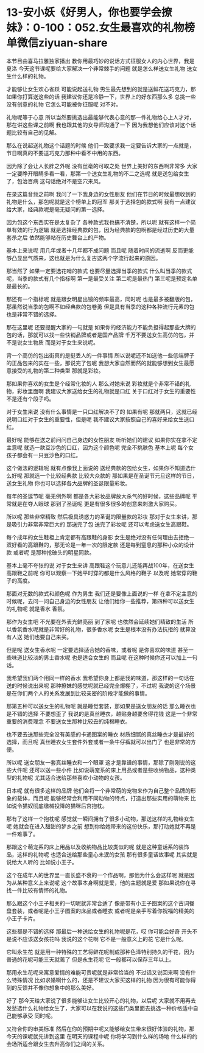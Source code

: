 # 13-安小妖《好男人，你也要学会撩妹》：0-100：052.女生最喜欢的礼物榜单微信ziyuan-share

本节目由喜马拉雅独家播出 教你用最巧妙的说话方式征服女人的内心世界，我是夏洛 今天这节课呢要给大家解决一个非常棘手的问题 就是怎么样送女生礼物 送女生什么样的礼物。

才能够让女生欢心雀跃 可能说起送礼物 男生最先想到的就是送鲜花送巧克力，那如果你打算送这些的话 我建议你还是冷静一下，世界上的好东西那么多 总挑一些没有创意的礼物 它怎么可能被你征服呢 对不对。

礼物呢等于心意 所以当然要挑选出最能够代表心意的那一件礼物给心上人才对，那在讲这些课之前啊 我也跟其他的女导师沟通了一下 因为我想他们应该对这个话题比较有自己的见解。

那么在说起送礼物这个话题的时候 他们一致要求我一定要告诉大家的一点就是，节日啊真的不要送巧克力那种中看不中用的东西。

因为除了会让人长胖之外呢 没有丝毫的可取之处 世界上美好的东西啊非常多 大家一定要睁开眼睛多看一看，那第一个送女生礼物的不二之选呢 就是送包给女生了，包治百病 这句话绝对不是空穴来风。

在录这篇音频之前啊 我问了一下我身边的女性朋友 他们在节日的时候最想收到的礼物是什么，那包呢就是这个榜单上的冠军 那关于选择包的款式啊 我有一点建议给大家，经典款呢是毫无疑问的第一选择。

因为包这个东西实在是太复杂了 各种款式我也搞不清楚，所以呢 就有这样一个简单有效的行为逻辑 就是选择经典款的包，因为经典款的包啊都是经过历史的大量套杀之后 依然能够站在历史舞台上的产物。

基本上来说呢 用几年或者十几年都不成问题 而且呢 随着时间的流逝啊 反而更能够凸显出气质来，这也就是为什么复古这两个字流行起来的原因。

那当然了 如果一定要选花哨的款式 也要尽量选择当季的款式 什么叫当季的款式呢，当季的款式有几个指标啊 第一是最受关注 第二呢是最热门 第三呢是预定名单是最长的。

那还有一个指标呢 就是跟女明星出镜的频率最高，同时呢 也是最多被翻版的包，那虽然说当季的包啊不如经典款的包卷勇 但是具有当季的这种各种流行元素的包也是非常不错的选择。

那在这里呢 还要提醒大家的一句就是 如果你的经济能力不能负担得起那些大牌的包的话，那就可以找一些快销品牌或者是国产品牌 千万不要送女生高仿的包，并不是说女生物质 而是对于女生来说呢。

背一个高仿的包出街真的是挺丢人的一件事情 所以说呢还不如送他一些低端牌子的正品包来的实在一些，那说完了包呢 我想大家自然而然的就能够想到女生最愿意接受的礼物的第二种类型 那就是彩妆。

那如果你喜欢的女生是个经常化妆的人 那么对她来说 彩妆就是个非常不错的礼物，彩妆里面啊 我建议大家送给女生的礼物就是口红 关于口红对于女生的重要性不是还有个段子吗。

对于女生来说 没有什么事情是一只口红解决不了的 如果有呢 那就两只，这就已经说明口红对于女生的重要性，但是呢 我不建议大家按照自己的喜好来给女生送口红。

最好呢 能够在送之前问问自己身边的女性朋友 听听她们的建议 如果你实在拿不定主意呢 就选一款豆沙色的口红，因为这个颜色呢 完全不挑肤色 基本上呢 每个女孩子都会有一只豆沙色的口红。

这个做法的逻辑呢 就有点像我上面说的 送经典款的包给女生，如果你不知道选什么好呢 那就选一个比较经典款 比较大众款的 那如果是在圣诞节元旦这样的节日，送女生礼物 你也可以选择各大品牌的圣诞限量彩妆。

每年的圣诞节呢 毫无例外啊 都是各大彩妆品牌放大杀气的好时候，这些品牌呢 平常就是在夺人眼球 那到了圣诞呢 更是有很多很多的创意来刺激大家购买。

所以呢 那些非常精致 然后极具诱惑力的圣诞的限量款的彩妆 那对于女生来讲，那是吸引力非常非常巨大的 那送完了包 送完了彩妆呢 还可以考虑送女生高跟鞋。

每个成年的女生鞋柜上肯定都有高跟鞋的身影 女生是绝对没有任何理由去拒绝一双好看的高跟鞋的，那无论是一年一次的限定款 还是每到窒息的那种小众的设计款 或者呢 是那种抢破头的明星同款。

基本上毫不夸张的说 对于女生来讲 高跟鞋这个玩意儿还能再战100年，在送女生高跟鞋之前呢 你可以观察一下她平时穿的都是什么风格的鞋子 以及呢 她常穿的鞋子的高度。

那面对无数的款式和颜色呢 作为男生 我们还是要像上面说的一样 在拿不定主意的时候呢，去问一问自己身边的女性朋友 让他们给你一些推荐，第四种可以送女生的礼物呢 就是香水 香氛。

那作为女生吧 不光要在外表光鲜亮丽 到了家呢 也依然会延续她们精致的生活 所以香氛香水呢就是非常好的礼物，很多香水呢 女生是根本没有办法抗拒的 就算没有人送 她们也要自己来买。

但是呢 送女生香水呢 一定要选择适合她的香味，或者呢 是你喜欢的味道 甚至一些味道比较淡的男士香水呢 也是适合女生的 而且呢 在这种时候你还可以加上一句话。

我希望我们两个用同一样的香水 我希望你身上都是我的味道，那这样的一句话在送的时候说出来呢 那种撩妹的感觉呢就已经完全爆棚了，不过呢 我说的这个场景是在你们两个人的关系发展到比较亲密的阶段才能做的事情。

那第五种可以送女生的礼物呢 就是睡觉套装，那如果是送女朋友的话 那么睡衣也是不错的选择 不要想歪了 我说的是真丝睡衣，越贴身越要舍得花钱 这是一个非常重要的消费理念 不要送女生那种比较丑的纯棉睡衣。

也不要去送那些完全没有美感的卡通图案的睡衣 材质细腻的真丝睡衣才是最好的选择，而且呢 真丝睡衣女生套件外套或者一条牛仔裤就可以出门了 也是非常的方便。

所以呢 送女朋友一套真丝睡衣和一个眼罩 这才是靠谱的事情，那除了刚刚说的这些大件呢 还可以送一些小件 比如说萌宠系的床上用品或者是些收纳物品，这种类型的礼物呢 尤其适合送给那些喜欢小动物的女孩。

日本呢 就有很多这样的品牌 他们会将一个非常萌的宠物来作为自己整个品牌的形象的载体，而且呢 能够经常会利用不同动物的特点，打造出那些实用的萌物来 比如说令猫奴彻底缴械投降的猫咪后宫抱枕。

那有了这样一个抱枕呢 感觉就一瞬间拥有了很多小动物，那送这样的礼物给女生呢 她就会在进入甜甜的梦乡之前 想到你给她带来的这份快乐，那打动她就不再是一件难事了。

那跟这个萌宠系的床上用品以及收纳物品比较类似的呢 就是这种童话系的装饰品，这样的礼物呢 也适合送给那些童心未泯的女孩 那有很多童话故事呢 其实就是说给大人听的 比如说小王子。

这个在成年人的世界里一直长盛不衰的一个作品啊，那他为什么会这样呢 就是因为从某种意义上来说呢 这个故事本身啊就是爱，他的主题就是爱 那如果说你在寻找一件比较有情怀的礼物。

那么跟这个小王子相关的一切呢就非常合适了 像是带有小王子图案的这个古词餐盘套装，或者呢是小王子图案的床品或者睡衣 或者呢是亲手写着你祝福的精美的小王子卡片。

这些都是不错的选择 那最后一种送给女生的礼物呢是花，哎 你可能会好奇 开头不是说不应该送女孩花吗 我说的这个花啊 它不是一般意义上的花 它是什么呢。

它叫永生花 就是用一种特殊的工艺将鲜花呢制成那种色泽特别持久的干花，因为普通的花呢可能三天就蔫了 但是永生花呢 它一般都可以保存三年以上。

那用永生花呢来寓意爱情的难能可贵呢就是非常恰当的 不过话又说回来啊 没有什么特殊情况 比如求婚啊什么的，还是不建议大家买这样的礼物 因为很有可能你得到的反馈并不像你想象中的那么美好。

好了 那今天给大家说了很多能够让女生比较开心的礼物，以后呢 大家就不用再去发愁选什么礼物给女生了，大家可以在我说的这些门类里面去挑选一种价格适中自己能够承受 同时呢。

又符合你的审美标准 然后在你的预期中呢又能够给女生带来很好体验的礼物，那今天的课呢就先讲到这里 在明天的课程中呢 你将学习到什么样的场地 什么样的约会场所适合跟女生去升高你们之间的关系。

